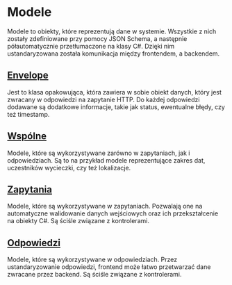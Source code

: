 # Modele

Modele to obiekty, które reprezentują dane w systemie. 
Wszystkie z nich zostały zdefiniowane przy pomocy JSON Schema,
a następnie półautomatycznie przetłumaczone na klasy C#.
Dzięki nim ustandaryzowana została komunikacja między frontendem,
a backendem.

## [Envelope](../Models/Envelope/Envelope.cs)

Jest to klasa opakowująca, która zawiera w sobie obiekt danych,
który jest zwracany w odpowiedzi na zapytanie HTTP. Do każdej 
odpowiedzi dodawane są dodatkowe informacje, takie jak status, 
ewentualne błędy, czy też timestamp.

## [Wspólne](../Models/Common)

Modele, które są wykorzystywane zarówno w zapytaniach, jak i
odpowiedziach. Są to na przykład modele reprezentujące zakres dat,
uczestników wycieczki, czy też lokalizacje.

## [Zapytania](../Models/Requests)

Modele, które są wykorzystywane w zapytaniach. Pozwalają one na
automatyczne walidowanie danych wejściowych oraz ich przekształcenie
na obiekty C#. Są ściśle związane z kontrolerami.

## [Odpowiedzi](../Models/Responses)

Modele, które są wykorzystywane w odpowiedziach. Przez 
ustandaryzowanie odpowiedzi, frontend może łatwo przetwarzać
dane zwracane przez backend. Są ściśle związane z kontrolerami.

